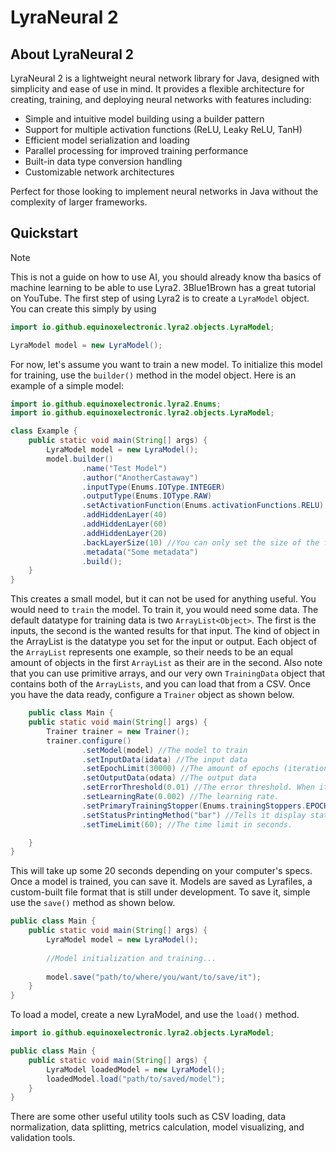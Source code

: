 # LyraNeural 2
## About LyraNeural 2
LyraNeural 2 is a lightweight neural network library for Java, designed with simplicity and ease of use in mind. It provides a flexible architecture for creating, training, and deploying neural networks with features including:

- Simple and intuitive model building using a builder pattern
- Support for multiple activation functions (ReLU, Leaky ReLU, TanH)
- Efficient model serialization and loading
- Parallel processing for improved training performance
- Built-in data type conversion handling
- Customizable network architectures

Perfect for those looking to implement neural networks in Java without the complexity of larger frameworks.

## Quickstart
> [!NOTE]
> This is not a guide on how to use AI, you should already know tha basics of machine learning to be able to use Lyra2. 3Blue1Brown has a great tutorial on YouTube.
> The first step of using Lyra2 is to create a `LyraModel` object. You can create this simply by using

```java
import io.github.equinoxelectronic.lyra2.objects.LyraModel;

LyraModel model = new LyraModel();
```
For now, let's assume you want to train a new model. To initialize this model for training, use the `builder()` method in the 
model object. Here is an example of a simple model:

```java
import io.github.equinoxelectronic.lyra2.Enums;
import io.github.equinoxelectronic.lyra2.objects.LyraModel;

class Example {
    public static void main(String[] args) {
        LyraModel model = new LyraModel();
        model.builder()
                .name("Test Model")
                .author("AnotherCastaway")
                .inputType(Enums.IOType.INTEGER)
                .outputType(Enums.IOType.RAW)
                .setActivationFunction(Enums.activationFunctions.RELU)
                .addHiddenLayer(40)
                .addHiddenLayer(60)
                .addHiddenLayer(20)
                .backLayerSize(10) //You can only set the size of the front/back layer if it's datatype is RAW
                .metadata("Some metadata")
                .build();
    }
}
```

This creates a small model, but it can not be used for anything useful. You would need to `train` the model. To train it, you would need some
data. The default datatype for training data is two `ArrayList<Object>`. The first is the inputs, the second is the wanted results for that input.
The kind of object in the ArrayList is the datatype you set for the input or output. Each object of the `ArrayList` represents one example, so their
needs to be an equal amount of objects in the first `ArrayList` as their are in the second. Also note that you can use primitive arrays, and our
very own `TrainingData` object that contains both of the `ArrayLists`, and you can load that from a CSV. 
Once you have the data ready, configure a `Trainer` object as shown below.

```java
    public class Main {
    public static void main(String[] args) {
        Trainer trainer = new Trainer();
        trainer.configure()
                .setModel(model) //The model to train
                .setInputData(idata) //The input data
                .setEpochLimit(30000) //The amount of epochs (iterations) it is allowed to train.
                .setOutputData(odata) //The output data
                .setErrorThreshold(0.01) //The error threshold. When it reaches this, training will stop.
                .setLearningRate(0.002) //The learning rate.
                .setPrimaryTrainingStopper(Enums.trainingStoppers.EPOCH) //This does not affect the model, but simply decides which unit to print on loading bar
                .setStatusPrintingMethod("bar") //Tells it display status as a loading bar, rather then occasional updates
                .setTimeLimit(60); //The time limit in seconds.

    }
}
```
This will take up some 20 seconds depending on your computer's specs. Once a model is trained, you can save it.
Models are saved as Lyrafiles, a custom-built file format that is still under development. To save it, simple use the
`save()` method as shown below.

```java
public class Main {
    public static void main(String[] args) {
        LyraModel model = new LyraModel();
        
        //Model initialization and training...
        
        model.save("path/to/where/you/want/to/save/it"); 
    }
}
```

To load a model, create a new LyraModel, and use the `load()` method.

```java
import io.github.equinoxelectronic.lyra2.objects.LyraModel;

public class Main {
    public static void main(String[] args) {
        LyraModel loadedModel = new LyraModel();
        loadedModel.load("path/to/saved/model");
    }
}
```

There are some other useful utility tools such as CSV loading, data normalization, data splitting, metrics calculation,
model visualizing, and validation tools.